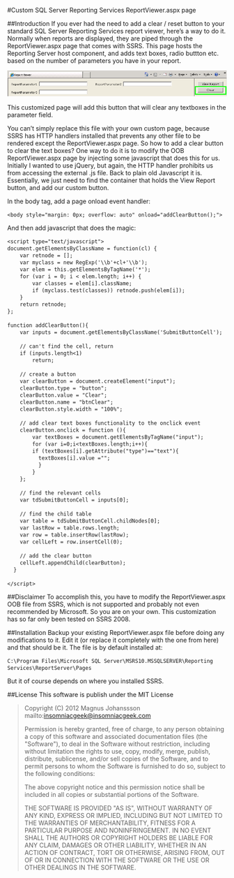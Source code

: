 #Custom SQL Server Reporting Services ReportViewer.aspx page

##Introduction
If you ever had the need to add a clear / reset button to your standard SQL Server Reporting Services report viewer, here’s a way to do it. Normally when reports are displayed, they are piped through the ReportViewer.aspx page that comes with SSRS. This page hosts the Reporting Server host component, and adds text boxes, radio buttton etc. based on the number of parameters you have in your report.

![Report Viewer Page with Clear Button](https://github.com/MagnusJohansson/CustomSSRSReportViewer/raw/master/images/ReportViewerWithClearButton.png)

This customized page will add this button that will clear any textboxes in the parameter field.

You can’t simply replace this file with your own custom page, because SSRS has HTTP handlers installed that prevents any other file to be rendered except the ReportViewer.aspx page.
So how to add a clear button to clear the text boxes? One way to do it is to modify the OOB ReportViewer.aspx page by injecting some javascript that does this for us. Initially I wanted to use jQuery, but again, the HTTP handler prohibits us from accessing the external .js file. Back to plain old Javascript it is.
Essentially, we just need to find the container that holds the View Report button, and add our custom button.

In the body tag, add a page onload event handler:  
```
<body style="margin: 0px; overflow: auto" onload="addClearButton();">
```

And then add javascript that does the magic:

```
<script type="text/javascript">
document.getElementsByClassName = function(cl) {
    var retnode = [];
    var myclass = new RegExp('\\b'+cl+'\\b');
    var elem = this.getElementsByTagName('*');
    for (var i = 0; i < elem.length; i++) {
        var classes = elem[i].className;
        if (myclass.test(classes)) retnode.push(elem[i]);
    }
    return retnode;
};

function addClearButton(){
    var inputs = document.getElementsByClassName('SubmitButtonCell');

    // can't find the cell, return
    if (inputs.length<1)
        return;

    // create a button
    var clearButton = document.createElement("input");
    clearButton.type = "button";
    clearButton.value = "Clear";
    clearButton.name = "btnClear";
    clearButton.style.width = "100%";

    // add clear text boxes functionality to the onclick event
    clearButton.onclick = function (){
        var textBoxes = document.getElementsByTagName("input");
        for (var i=0;i<textBoxes.length;i++){
        if (textBoxes[i].getAttribute("type")=="text"){
          textBoxes[i].value ="";
          }
        }
    };

    // find the relevant cells
    var tdSubmitButtonCell = inputs[0];

    // find the child table
    var table = tdSubmitButtonCell.childNodes[0];
    var lastRow = table.rows.length;
    var row = table.insertRow(lastRow);
    var cellLeft = row.insertCell(0);

    // add the clear button
    cellLeft.appendChild(clearButton);
  }

</script>
```

##Disclaimer
To accomplish this, you have to modify the ReportViewer.aspx OOB file from SSRS, which is not supported and probably not even recommended by Microsoft. So you are on your own. 
This customization has so far only been tested on SSRS 2008.

##Installation
Backup your existing ReportViewer.aspx file before doing any modifications to it.
Edit it (or replace it completely with the one from here) and that should be it.
The file is by default installed at:
```
C:\Program Files\Microsoft SQL Server\MSRS10.MSSQLSERVER\Reporting Services\ReportServer\Pages
```  
But it of course depends on where you installed SSRS.

##License
This software is publish under the MIT License
 
> Copyright (C) 2012 Magnus Johanssson mailto:insomniacgeek@insomniacgeek.com
> 
> Permission is hereby granted, free of charge, to any person obtaining a copy of this software and associated documentation files (the "Software"), to deal in the Software without restriction, including without limitation the rights to use, copy, modify, merge, publish, distribute, sublicense, and/or sell copies of the Software, and to permit persons to whom the Software is furnished to do so, subject to the following conditions:
> 
> The above copyright notice and this permission notice shall be included in all copies or substantial portions of the Software.
> 
> THE SOFTWARE IS PROVIDED "AS IS", WITHOUT WARRANTY OF ANY KIND, EXPRESS OR IMPLIED, INCLUDING BUT NOT LIMITED TO THE WARRANTIES OF MERCHANTABILITY, FITNESS FOR A PARTICULAR PURPOSE AND NONINFRINGEMENT. IN NO EVENT SHALL THE AUTHORS OR COPYRIGHT HOLDERS BE LIABLE FOR ANY CLAIM, DAMAGES OR OTHER LIABILITY, WHETHER IN AN ACTION OF CONTRACT, TORT OR OTHERWISE, ARISING FROM, OUT OF OR IN CONNECTION WITH THE SOFTWARE OR THE USE OR OTHER DEALINGS IN THE SOFTWARE.
